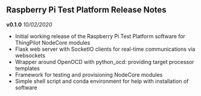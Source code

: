 ## Raspberry Pi Test Platform Release Notes

**v0.1.0** *10/02/2020*
- Initial working release of the Raspberry Pi Test Platform software for ThingPilot NodeCore modules
- Flask web server with SocketIO clients for real-time communications via websockets
- Wrapper around OpenOCD with python_ocd: providing target processor templates
- Framework for testing and provisioning NodeCore modules
- Simple shell script and conda environment for help with installation of software
